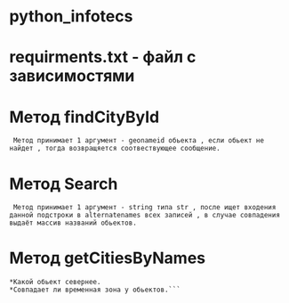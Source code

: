 # python_infotecs

# requirments.txt - файл с зависимостями

# Метод findCityById
``` Метод принимает 1 аргумент - geonameid обьекта , если обьект не найдет , тогда возвращяется соотвествующее сообщение.```

# Метод Search
``` Метод принимает 1 аргумент - string типа str , после ищет входения данной подстроки в alternatenames всех записей , в случае совпадения выдаёт массив названий обьектов.```

# Метод getСitiesByNames
``` Метод принимает 2 аргумента - firstCity(название 1-го обьекта на русском языке) и secondCity(название 2-го обьекта на русском языке) , после ищет входения данных подстрок в alternatenames всех записей , в случае совпадения выдаёт массив найденных обьектов. В случаи соответсвия нескольких обьектов входящему названию ,выбирается обьект с большем населением . Дополнительно вычесляються 2 дополнительный параметра:  ***
*Какой обьект севернее.  
*Совпадает ли временная зона у обьектов.```
